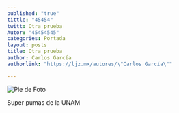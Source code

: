 ```yaml
---
published: "true"
tittle: "45454"
twitt: Otra prueba
Autor: "45454545"
categories: Portada
layout: posts
title: Otra prueba
author: Carlos García
authorlink: "https://ljz.mx/autores/\"Carlos García\""

---
```


![Pie de Foto](http://i.imgur.com/gYO08ENm.jpg)

Super pumas de la UNAM
